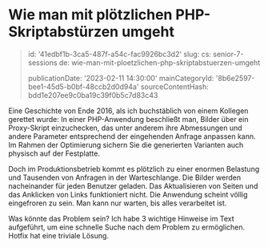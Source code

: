 Wie man mit plötzlichen PHP-Skriptabstürzen umgeht
==================================================

> id: '41edbf1b-3ca5-487f-a54c-fac9926bc3d2'
> slug:
> 	cs: senior-7-sessions
> 	de: wie-man-mit-ploetzlichen-php-skriptabstuerzen-umgeht
> 
> publicationDate: '2023-02-11 14:30:00'
> mainCategoryId: '8b6e2597-bee1-45d5-b0bf-48ccb2d0d94a'
> sourceContentHash: bdd1e207ee9c0ba19c39f0b5c7d83c43

Eine Geschichte von Ende 2016, als ich buchstäblich von einem Kollegen gerettet wurde: In einer PHP-Anwendung beschließt man, Bilder über ein Proxy-Skript einzuchecken, das unter anderem ihre Abmessungen und andere Parameter entsprechend der eingehenden Anfrage anpassen kann. Im Rahmen der Optimierung sichern Sie die generierten Varianten auch physisch auf der Festplatte.

Doch im Produktionsbetrieb kommt es plötzlich zu einer enormen Belastung und Tausenden von Anfragen in der Warteschlange. Die Bilder werden nacheinander für jeden Benutzer geladen. Das Aktualisieren von Seiten und das Anklicken von Links funktioniert nicht. Die Anwendung scheint völlig eingefroren zu sein. Man kann nur warten, bis alles verarbeitet ist.

Was könnte das Problem sein? Ich habe 3 wichtige Hinweise im Text aufgeführt, um eine schnelle Suche nach dem Problem zu ermöglichen. Hotfix hat eine triviale Lösung.
